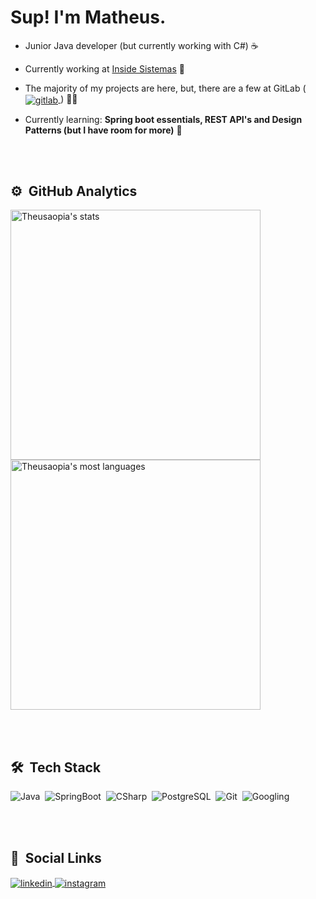 <h1 align="left">Sup! I'm Matheus.</h1>

- Junior Java developer (but currently working with C#) ☕

- Currently working at [Inside Sistemas](https://www.insidesistemas.com.br) 💼

- The majority of my projects are here, but, there are a few at GitLab (<a href="https://gitlab.com/Theusaopia" target="_blank"> <img align="center" src="https://img.shields.io/badge/-Gitlab-05122A?style=flat&logo=gitlab" alt="gitlab"/>
</a>) 👩‍💻

- Currently learning: **Spring boot essentials, REST API's and Design Patterns (but I have room for more)** 📘

<br><br>

## ⚙️ &nbsp;GitHub Analytics

<p align="left">
<img width="400em" src="https://github-readme-stats.vercel.app/api?username=theusaopia&show_icons=true&theme=github_dark" alt="Theusaopia's stats"/>
<img width="400em" src="https://github-readme-stats.vercel.app/api/top-langs/?username=theusaopia&layout=compact&theme=github_dark" alt="Theusaopia's most languages"/>
</p>

<br><br>

## 🛠 &nbsp;Tech Stack

![Java](https://img.shields.io/badge/-Java-05122A?style=flat&logo=java)&nbsp;
![SpringBoot](https://img.shields.io/badge/-SpringBoot-05122A?style=flat&logo=spring)&nbsp;
![CSharp](https://img.shields.io/badge/-CSharp-05122A?style=flat&logo=csharp)&nbsp;
![PostgreSQL](https://img.shields.io/badge/-PostgreSQL-05122A?style=flat&logo=postgresql)&nbsp;
![Git](https://img.shields.io/badge/-Git-05122A?style=flat&logo=git)&nbsp;
![Googling](https://img.shields.io/badge/-Googling-05122A?style=flat&logo=google)&nbsp;

<br><br>

## 📢 &nbsp;Social Links

<a href="https://www.linkedin.com/in/matheus-dias-n98/" target="_blank">
  <img align="center" src="https://img.shields.io/badge/-Linkedin-05122A?style=flat&logo=linkedin" alt="linkedin"/>
</a>
<a href="https://instagram.com/math_eusera" target="_blank">
 <img align="center" src="https://img.shields.io/badge/-math_eusera-05122A?style=flat&logo=instagram" alt="instagram"/>
</a>
</p>
